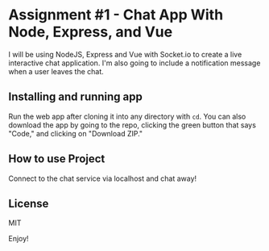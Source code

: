 # Assignment #1 - Chat App With Node, Express, and Vue

I will be using NodeJS, Express and Vue with Socket.io to create a live interactive chat application. I'm also going to include a notification message when a user leaves the chat.

## Installing and running app

Run the web app after cloning it into any directory with `cd`. You can also download the app by going to the repo, clicking the green button that says "Code," and clicking on "Download ZIP."

## How to use Project

Connect to the chat service via localhost and chat away!

## License

MIT

Enjoy!